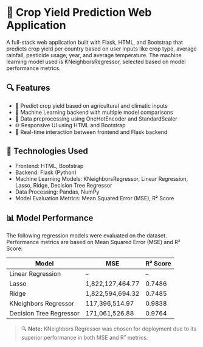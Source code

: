 # 🌾 Crop Yield Prediction Web Application
A full-stack web application built with Flask, HTML, and Bootstrap that predicts crop yield per country based on user inputs like crop type, average rainfall, pesticide usage, year, and average temperature. The machine learning model used is KNeighborsRegressor, selected based on model performance metrics.

## 🔍 Features
- 🌱 Predict crop yield based on agricultural and climatic inputs  
- 🤖 Machine Learning backend with multiple model comparisons  
- 🧼 Data preprocessing using OneHotEncoder and StandardScaler  
- 🌐 Responsive UI using HTML and Bootstrap  
- 🔄 Real-time interaction between frontend and Flask backend  

## 🚀 Technologies Used
- Frontend: HTML, Bootstrap  
- Backend: Flask (Python)  
- Machine Learning Models: KNeighborsRegressor, Linear Regression, Lasso, Ridge, Decision Tree Regressor  
- Data Processing: Pandas, NumPy  
- Model Evaluation Metrics: Mean Squared Error (MSE), R² Score  

## 📊 Model Performance

The following regression models were evaluated on the dataset. Performance metrics are based on Mean Squared Error (MSE) and R² Score:

| Model                  | MSE              | R² Score       |
|------------------------|------------------|----------------|
| Linear Regression      | –                | –              |
| Lasso                  | 1,822,127,464.77 | 0.7486         |
| Ridge                  | 1,822,594,694.32 | 0.7485         |
| KNeighbors Regressor   | 117,396,514.97   | 0.9838         |
| Decision Tree Regressor| 171,061,526.88   | 0.9764         |

> 🔍 **Note:** KNeighbors Regressor was chosen for deployment due to its superior performance in both MSE and R² metrics.
